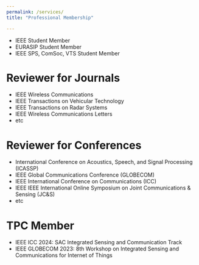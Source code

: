 ```yaml
---
permalink: /services/
title: "Professional Membership"

---
```


- IEEE Student Member
- EURASIP Student Member
- IEEE SPS, ComSoc, VTS Student Member

# Reviewer for Journals

- IEEE Wireless Communications
- IEEE Transactions on Vehicular Technology
- IEEE Transactions on Radar Systems
- IEEE Wireless Communications Letters
- etc

# Reviewer for Conferences

- International Conference on Acoustics, Speech, and Signal Processing (ICASSP)
- IEEE Global Communications Conference (GLOBECOM)
- IEEE International Conference on Communications (ICC)
- IEEE IEEE International Online Symposium on Joint Communications & Sensing (JC&S)
- etc

# TPC Member

- IEEE ICC 2024: SAC Integrated Sensing and Communication Track
- IEEE GLOBECOM 2023: 8th Workshop on Integrated Sensing and Communications for Internet of Things